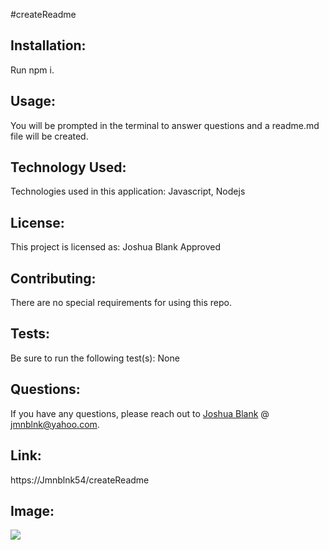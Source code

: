 #createReadme

## Installation: 

Run npm i.

## Usage: 
    
You will be prompted in the terminal to answer questions and a readme.md file will be created.

## Technology Used: 
    
Technologies used in this application: Javascript, Nodejs
    
## License: 
    
This project is licensed as: Joshua Blank Approved
    
## Contributing: 

There are no special requirements for using this repo.
    
## Tests: 

Be sure to run the following test(s): None
    
## Questions: 
    
If you have any questions, please reach out to [Joshua Blank](https://github.com/Jmnblnk54) @ jmnblnk@yahoo.com.

## Link: 

https://Jmnblnk54/createReadme

## Image:

![](./gif/ReadmeCreator.gif)